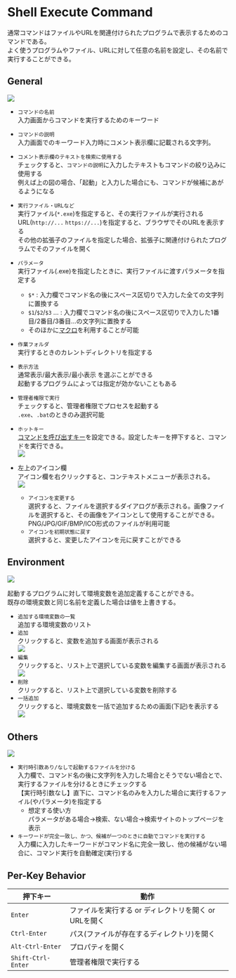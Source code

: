 # Shell Execute Command

通常コマンドはファイルやURLを関連付けられたプログラムで表示するためのコマンドである。  
よく使うプログラムやファイル、URLに対して任意の名前を設定し、その名前で実行することができる。

## General

![](../image/edit.png)

- `コマンドの名前`  
入力画面からコマンドを実行するためのキーワード
- `コマンドの説明`  
入力画面でのキーワード入力時にコメント表示欄に記載される文字列。
- `コメント表示欄のテキストを検索に使用する`  
チェックすると、`コマンドの説明`に入力したテキストもコマンドの絞り込みに使用する  
例えば上の図の場合、「起動」と入力した場合にも、コマンドが候補にあがるようになる
- `実行ファイル・URLなど`  
実行ファイル(`*.exe`)を指定すると、その実行ファイルが実行される  
URL(`http://...` `https://...`)を指定すると、ブラウザでそのURLを表示する  
その他の拡張子のファイルを指定した場合、拡張子に関連付けられたプログラムでそのファイルを開く
- `パラメータ`  
実行ファイル(.exe)を指定したときに、実行ファイルに渡すパラメータを指定する
  - `$*` : 入力欄でコマンド名の後にスペース区切りで入力した全ての文字列に置換する
  - `$1`/`$2`/`$3` ... : 入力欄でコマンド名の後にスペース区切りで入力した1番目/2番目/3番目...の文字列に置換する
  - そのほかに[マクロ](/macros)を利用することが可能

- `作業フォルダ`  
実行するときのカレントディレクトリを指定する
- `表示方法`  
通常表示/最大表示/最小表示 を選ぶことができる  
起動するプログラムによっては指定が効かないこともある
- `管理者権限で実行`  
チェックすると、管理者権限でプロセスを起動する  
`.exe`、`.bat`のときのみ選択可能
- `ホットキー`  
[コマンドを呼び出すキー](/window/command-hotkey)を設定できる。設定したキーを押下すると、コマンドを実行できる。  
![](../image/hotkeyForCommand.png)

- 左上のアイコン欄  
アイコン欄を右クリックすると、コンテキストメニューが表示される。  
![](../image/websearchcommand-contextmenu.png)
  - `アイコンを変更する`  
選択すると、ファイルを選択するダイアログが表示される。画像ファイルを選択すると、その画像をアイコンとして使用することができる。  
PNG/JPG/GIF/BMP/ICO形式のファイルが利用可能
  - `アイコンを初期状態に戻す`  
選択すると、変更したアイコンを元に戻すことができる

## Environment

![](../image/shellexec-envlist.png)

起動するプログラムに対して環境変数を追加定義することができる。  
既存の環境変数と同じ名前を定義した場合は値を上書きする。

- `追加する環境変数の一覧`    
追加する環境変数のリスト
- `追加`  
クリックすると、変数を追加する画面が表示される  
![](../image/shellexec-envadd.png)
- `編集`  
クリックすると、リスト上で選択している変数を編集する画面が表示される  
![](../image/shellexec-envedit.png)
- `削除`  
クリックすると、リスト上で選択している変数を削除する
- `一括追加`  
クリックすると、環境変数を一括で追加するための画面(下記)を表示する  
![](../image/shellexec-envbulkadd.png)

## Others

![](../image/edit-detail.png)

- `実行時引数あり/なしで起動するファイルを分ける`  
入力欄で、コマンド名の後に文字列を入力した場合とそうでない場合とで、実行するファイルを分けるときにチェックする  
【実行時引数なし】直下に、コマンド名のみを入力した場合に実行するファイル(やパラメータ)を指定する
  - 想定する使い方  
パラメータがある場合→検索、ない場合→検索サイトのトップページを表示
- `キーワードが完全一致し、かつ、候補が一つのときに自動でコマンドを実行する`  
入力欄に入力したキーワードがコマンド名に完全一致し、他の候補がない場合に、コマンド実行を自動確定(実行)する

## Per-Key Behavior

|押下キー|動作|
|--|--|
|`Enter`|ファイルを実行する or ディレクトリを開く or URLを開く|
|`Ctrl-Enter`|パス(ファイルが存在するディレクトリ)を開く|
|`Alt-Ctrl-Enter`|プロパティを開く|
|`Shift-Ctrl-Enter`|管理者権限で実行する|

